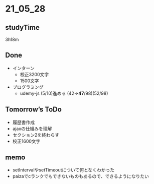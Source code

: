 # 21_05_28

## studyTime
3h18m
## Done
- インターン
	- 校正3200文字
	- 1500文字
- プログラミング
	- udemy-js (5/10)進める (42→**47**/98)(52/98)

## Tomorrow’s ToDo
- 履歴書作成
- ajaxの仕組みを理解
- セクション2を終わらす
- 校正1600文字
## memo
- setIntervalやsetTimeoutについて何となくわかった
- paizaでcランクでもできないものもあるので、できるようになりたい


